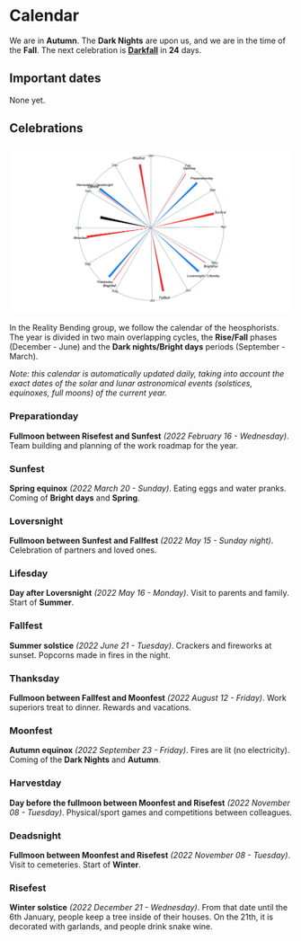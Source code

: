 
# Calendar

We are in **Autumn**. The **Dark Nights** are upon us, and we are in the
time of the **Fall**. The next celebration is
[**Darkfall**](https://github.com/RealityBending/Calendar#Darkfall) in
**24** days.

## Important dates

None yet.

## Celebrations

![](calendar_plot-1.png)<!-- -->

In the Reality Bending group, we follow the calendar of the
heosphorists. The year is divided in two main overlapping cycles, the
**Rise/Fall** phases (December - June) and the **Dark nights/Bright
days** periods (September - March).

*Note: this calendar is automatically updated daily, taking into account
the exact dates of the solar and lunar astronomical events (solstices,
equinoxes, full moons) of the current year.*

### Preparationday

**Fullmoon between Risefest and Sunfest** *(2022 February 16 -
Wednesday)*. Team building and planning of the work roadmap for the
year.

### Sunfest

**Spring equinox** *(2022 March 20 - Sunday)*. Eating eggs and water
pranks. Coming of **Bright days** and **Spring**.

### Loversnight

**Fullmoon between Sunfest and Fallfest** *(2022 May 15 - Sunday
night)*. Celebration of partners and loved ones.

### Lifesday

**Day after Loversnight** *(2022 May 16 - Monday)*. Visit to parents and
family. Start of **Summer**.

### Fallfest

**Summer solstice** *(2022 June 21 - Tuesday)*. Crackers and fireworks
at sunset. Popcorns made in fires in the night.

### Thanksday

**Fullmoon between Fallfest and Moonfest** *(2022 August 12 - Friday)*.
Work superiors treat to dinner. Rewards and vacations.

### Moonfest

**Autumn equinox** *(2022 September 23 - Friday)*. Fires are lit (no
electricity). Coming of the **Dark Nights** and **Autumn**.

### Harvestday

**Day before the fullmoon between Moonfest and Risefest** *(2022
November 08 - Tuesday)*. Physical/sport games and competitions between
colleagues.

### Deadsnight

**Fullmoon between Moonfest and Risefest** *(2022 November 08 -
Tuesday)*. Visit to cemeteries. Start of **Winter**.

### Risefest

**Winter solstice** *(2022 December 21 - Wednesday)*. From that date
until the 6th January, people keep a tree inside of their houses. On the
21th, it is decorated with garlands, and people drink snake wine.
